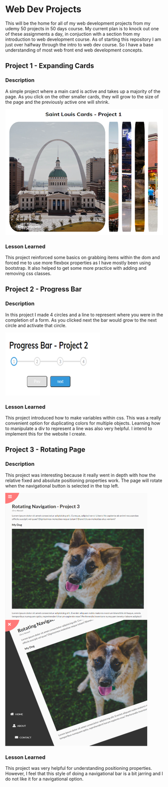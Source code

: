 # Web Dev Projects
This will be the home for all of my web development projects from my udemy 50 projects in 50 days course.
My current plan is to knock out one of these assignments a day, in conjuction with a section from my introduction to web development course. 
As of starting this repository I am just over halfway through the intro to web dev course. So I have a base understanding of most web front end web development concepts.

## Project 1 - Expanding Cards
### Description
A simple project where a main card is active and takes up a majority of the page. As you click on the other smaller cards, they will grow to the size of the page and the previously active one will shrink.

<img src="Images/ExpandingCard.PNG" alt="alt" width="500" height="400">

### Lesson Learned
This project reinforced some basics on grabbing items within the dom and forced me to use more flexbox properties as I have mostly been using bootstrap.  It also helped to get some more practice with adding and removing css classes.

## Project 2 - Progress Bar
### Description
In this project I made 4 circles and a line to represent where you were in the completion of a form. As you clicked next the bar would grow to the next circle and activate that circle. 

<img src="Images/ProgressBar.PNG" alt="alt" width="300" height="200">

### Lesson Learned
This project introduced how to make variables within css. This was a really convenient option for duplicating colors for multiple objects. Learning how to manipulate a div to represent a line was also very helpful. I intend to implement this for the website I create.

## Project 3 - Rotating Page  
### Description
This project was interesting because it really went in depth with how the relative fixed and absolute positioning properties work. The page will rotate when the navigational button is selected in the top left.

<img src="Images/rotate-pj-1.PNG" alt="alt" width="450" height="400"> <img src="Images/rotate-pj-2.PNG" alt="alt" width="450" height="400"> 
                                                                   
### Lesson Learned
This project was very helpful for understanding positioning properties. However, I feel that this style of doing a navigational bar is a bit jarring and I do not like it for a navigational option.
